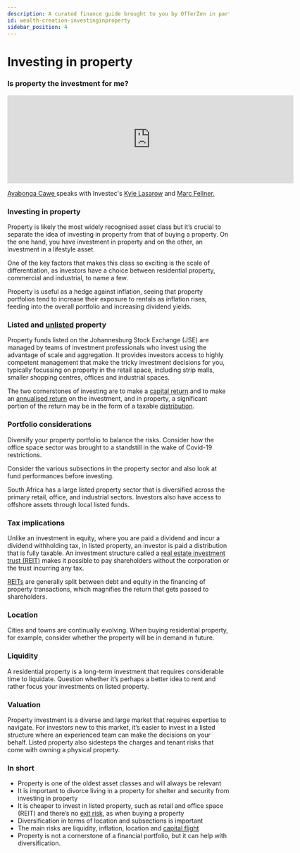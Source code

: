 ```yaml
---
description: A curated finance guide brought to you by OfferZen in partnership with Investec.
id: wealth-creation-investinginproperty
sidebar_position: 4
---
```

# Investing in property
### Is property the investment for me?

<iframe
      width="650"
      height="200"
      src="https://open.spotify.com/embed/episode/3kZMxtIxKPpXSKdkxHs4fR"
      frameborder="0"
      allow="accelerometer; autoplay; encrypted-media; gyroscope; picture-in-picture"
      allowfullscreen
></iframe>

[Ayabonga Cawe ](https://www.linkedin.com/in/ayabonga-cawe-70942746/?originalSubdomain=za)speaks with Investec's [Kyle Lasarow](https://www.linkedin.com/in/kylelasarow/) and [Marc Fellner.](https://www.linkedin.com/in/marc-fellner-1244b2103/?originalSubdomain=za)


### Investing in property

Property is likely the most widely recognised asset class but it’s crucial to separate the idea of investing in property from that of buying a property. On the one hand, you have investment in property and on the other, an investment in a lifestyle asset.

One of the key factors that makes this class so exciting is the scale of differentiation, as investors have a choice between residential property, commercial and industrial, to name a few.

Property is useful as a hedge against inflation, seeing that property portfolios tend to increase their exposure to rentals as inflation rises, feeding into the overall portfolio and increasing dividend yields.

### Listed and [unlisted](https://www.developersfinance.guide/docs/glossary-intro#unlisted-property-funds) property

Property funds listed on the Johannesburg Stock Exchange (JSE) are managed by teams of investment professionals who invest using the advantage of scale and aggregation. It provides investors access to highly competent management that make the tricky investment decisions for you, typically focussing on property in the retail space, including strip malls, smaller shopping centres, offices and industrial spaces.

The two cornerstones of investing are to make a [capital return](https://www.developersfinance.guide/docs/glossary-intro#capital) and to make an [annualised return](https://www.developersfinance.guide/docs/glossary-intro#annualised-return) on the investment, and in property, a significant portion of the return may be in the form of a taxable [distribution](https://www.developersfinance.guide/docs/glossary-intro#distribution).

### Portfolio considerations

Diversify your property portfolio to balance the risks. Consider how the office space sector was brought to a standstill in the wake of Covid-19 restrictions.

Consider the various subsections in the property sector and also look at fund performances before investing.

South Africa has a large listed property sector that is diversified across the primary retail, office, and industrial sectors. Investors also have access to offshore assets through local listed funds.

### Tax implications

Unlike an investment in equity, where you are paid a dividend and incur a dividend withholding tax, in listed property, an investor is paid a distribution that is fully taxable. An investment structure called a [real estate investment trust (REIT)](https://www.developersfinance.guide/docs/glossary-intro#real-estate-investment-trust-reit) makes it possible to pay shareholders without the corporation or the trust incurring any tax.

[REITs](https://www.developersfinance.guide/docs/glossary-intro#real-estate-investment-trust-reit) are generally split between debt and equity in the financing of property transactions, which magnifies the return that gets passed to shareholders.

### Location

Cities and towns are continually evolving. When buying residential property, for example, consider whether the property will be in demand in future.

### Liquidity

A residential property is a long-term investment that requires considerable time to liquidate. Question whether it’s perhaps a better idea to rent and rather focus your investments on listed property.

### Valuation

Property investment is a diverse and large market that requires expertise to navigate. For investors new to this market, it’s easier to invest in a listed structure where an experienced team can make the decisions on your behalf. Listed property also sidesteps the charges and tenant risks that come with owning a physical property.&#x20;

### In short

* Property is one of the oldest asset classes and will always be relevant&#x20;
* It is important to divorce living in a property for shelter and security from investing in property
* It is cheaper to invest in listed property, such as retail and office space (REIT) and there’s no [exit risk](https://www.developersfinance.guide/docs/glossary-intro#exit-risk), as when buying a property&#x20;
* Diversification in terms of location and subsections is important&#x20;
* The main risks are liquidity, inflation, location and [capital flight](https://www.developersfinance.guide/docs/glossary-intro#capital-flight)&#x20;
* Property is not a cornerstone of a financial portfolio, but it can help with diversification.

